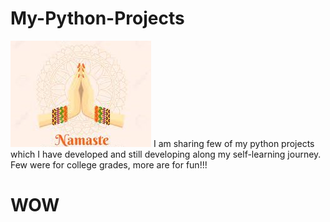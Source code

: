 # My-Python-Projects
![Nams](Assets/Namaste!.jpg)
I am sharing few of my python projects which I have developed and still developing along my self-learning journey.
Few were for college grades, more are for fun!!!

<h1>WOW</h1>



